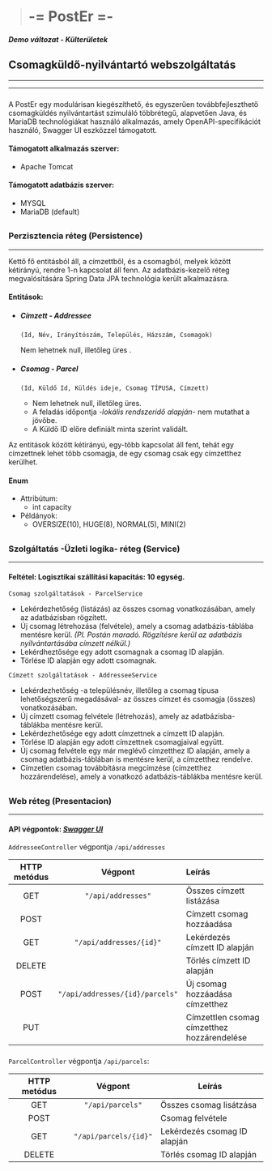 
># -= PostEr =-
#### *Demo változat - Külterületek*
## Csomagküldő-nyilvántartó webszolgáltatás
***
***
###
A PostEr egy modulárisan kiegészíthető, és egyszerűen továbbfejleszthető csomagküldés nyilvántartást szimuláló
többrétegű, alapvetően Java, és MariaDB technológiákat használó alkalmazás, amely OpenAPI-specifikációt használó,
Swagger UI eszközzel támogatott.

#### Támogatott alkalmazás szerver:
- Apache Tomcat

#### Támogatott adatbázis szerver:
- MYSQL
- MariaDB (default)

##
### Perzisztencia réteg (Persistence)
***
Kettő fő entitásból áll, a címzettből, és a csomagból, melyek között kétirányú, rendre 1-n kapcsolat áll fenn.
Az adatbázis-kezelő réteg megvalósítására Spring Data JPA technológia került alkalmazásra.

#### Entitások:
* ##### Címzett - Addressee
   
  `(Id, Név, Irányítószám, Település, Házszám, Csomagok)`

  Nem lehetnek null, illetőleg üres .
  
* ##### Csomag - Parcel
  `(Id, Küldő Id, Küldés ideje, Csomag TÍPUSA, Címzett)`
  * Nem lehetnek null, illetőleg üres.
  * A feladás időpontja _-lokális rendszeridő alapján-_ nem mutathat a jövőbe.
  * A Küldő ID előre definiált minta szerint validált.
  

Az entitások között kétirányú, egy-több kapcsolat áll fent, tehát
egy címzettnek lehet több csomagja, de egy csomag csak egy címzetthez kerülhet.

#### Enum
* Attribútum:
  * int capacity
* Példányok:
  * OVERSIZE(10), HUGE(8), NORMAL(5), MINI(2)
##

### Szolgáltatás -Üzleti logika- réteg (Service)
***
#### Feltétel: Logisztikai szállítási kapacitás: 10 egység.
`Csomag szolgáltatások - ParcelService`
* Lekérdezhetőség (listázás) az összes csomag vonatkozásában, amely az adatbázisban rögzített.
* Új csomag létrehozása (felvétele), amely a csomag adatbázis-táblába mentésre kerül. *(Pl. Postán maradó. Rögzítésre kerül
az adatbázis nyilvántartásába címzett nélkül.)*
* Lekérdheztősége egy adott csomagnak a csomag ID alapján.
* Törlése ID alapján egy adott csomagnak.

`Címzett szolgáltatások - AddresseeService`
* Lekérdezhetőség  -a településnév, illetőleg a csomag típusa lehetőségszerű megadásával- 
az összes címzet és csomagja (összes) vonatkozásában.
* Új címzett csomag felvétele (létrehozás), amely az adatbázisba-táblákba mentésre kerül.
* Lekérdezhetősége egy adott címzettnek a címzett ID alapján.
* Törlése ID alapján egy adott címzettnek csomagjaival együtt.
* Új csomag felvétele egy már meglévő címzetthez ID alapján, amely a csomag adatbázis-táblában is mentésre kerül,
a címzetthez rendelve.
* Címzetlen csomag továbbításra megcímzése (címzetthez hozzárendelése), amely a vonatkozó adatbázis-táblákba mentésre kerül.
##

### Web réteg (Presentacion)
***
#### API végpontok: ***[Swagger UI](http://localhost:8080/v3/api-docs)***

`AddresseeController` végpontja `/api/addresses`

| HTTP metódus |             Végpont             | Leírás                                      |
|:------------:|:-------------------------------:|:--------------------------------------------|
|     GET      |       `"/api/addresses"`        | Összes címzett listázása                    |
|     POST     |                                 | Címzett csomag hozzáadása                   |
|     GET      |     `"/api/addresses/{id}"`     | Lekérdezés címzett ID alapján               |
|    DELETE    |                                 | Törlés címzett ID alapján                   |
|     POST     | `"/api/addresses/{id}/parcels"` | Új csomag hozzáadása címzetthez             |
|     PUT      |                                 | Címzettlen csomag címzetthez hozzárendelése |

###
`ParcelController` végpontja `/api/parcels`:

| HTTP metódus |        Végpont        | Leírás                                      |
|:------------:|:---------------------:|---------------------------------------------|
|     GET      |   `"/api/parcels"`    | Összes csomag lisátzása                    |
|     POST     |                       | Csomag felvétele                   |
|     GET      | `"/api/parcels/{id}"` | Lekérdezés csomag ID alapján               |
|    DELETE    |                       | Törlés csomag ID alapján                   |
###

